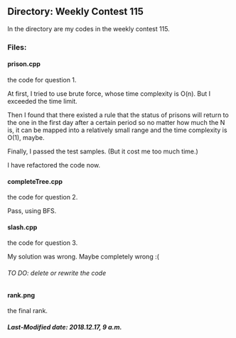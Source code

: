 ## Directory: Weekly Contest 115

In the directory are my codes in the weekly contest 115.

### Files:

#### prison.cpp

the code for question 1.

At first, I tried to use brute force, whose time complexity is O(n). But I exceeded the time limit.

Then I found that there existed a rule that the status of prisons will return to the one in the first day after a certain period so no matter how much the N is, it can be mapped into a relatively small range and the time complexity is O(1), maybe.

Finally, I passed the test samples. (But it cost me too much time.)

I have refactored the code now.

#### completeTree.cpp

the code for question 2.

Pass, using BFS.

#### slash.cpp

the code for question 3.

My solution was wrong. Maybe completely wrong :(

###### TO DO: delete or rewrite the code

#### rank.png

the final rank.

##### Last-Modified date: 2018.12.17, 9 a.m.